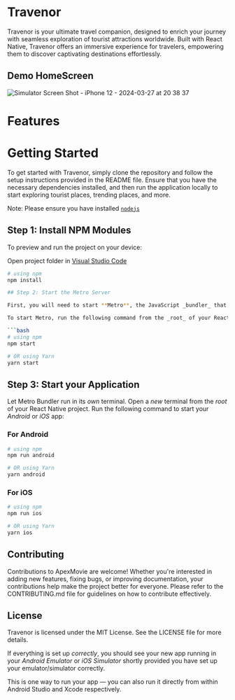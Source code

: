 
# Travenor

Travenor is your ultimate travel companion, designed to enrich your journey with seamless exploration of tourist attractions worldwide. Built with React Native, Travenor offers an immersive experience for travelers, empowering them to discover captivating destinations effortlessly.

## Demo HomeScreen

![Simulator Screen Shot - iPhone 12 - 2024-03-27 at 20 38 37](https://github.com/ahm3d19/Travenor/assets/111050554/ff525072-82a9-4b9e-9ce0-a10f490efc46)

# Features

# Getting Started

To get started with Travenor, simply clone the repository and follow the setup instructions provided in the README file. Ensure that you have the necessary dependencies installed, and then run the application locally to start exploring tourist places, trending places, and more.

  Note: Please ensure you have installed <code><a href="https://nodejs.org/en/download/">nodejs</a></code>
## Step 1: Install NPM Modules

To preview and run the project on your device:

Open project folder in <a href="https://code.visualstudio.com/download">Visual Studio Code</a>

```bash
# using npm
npm install

## Step 2: Start the Metro Server

First, you will need to start **Metro**, the JavaScript _bundler_ that ships _with_ React Native.

To start Metro, run the following command from the _root_ of your React Native project:

```bash
# using npm
npm start

# OR using Yarn
yarn start
```

## Step 3: Start your Application

Let Metro Bundler run in its _own_ terminal. Open a _new_ terminal from the _root_ of your React Native project. Run the following command to start your _Android_ or _iOS_ app:

### For Android

```bash
# using npm
npm run android

# OR using Yarn
yarn android
```

### For iOS

```bash
# using npm
npm run ios

# OR using Yarn
yarn ios
```

## Contributing

Contributions to ApexMovie are welcome! Whether you're interested in adding new features, fixing bugs, or improving documentation, your contributions help make the project better for everyone. Please refer to the CONTRIBUTING.md file for guidelines on how to contribute effectively.

## License

Travenor is licensed under the MIT License. See the LICENSE file for more details.

If everything is set up _correctly_, you should see your new app running in your _Android Emulator_ or _iOS Simulator_ shortly provided you have set up your emulator/simulator correctly.

This is one way to run your app — you can also run it directly from within Android Studio and Xcode respectively.
